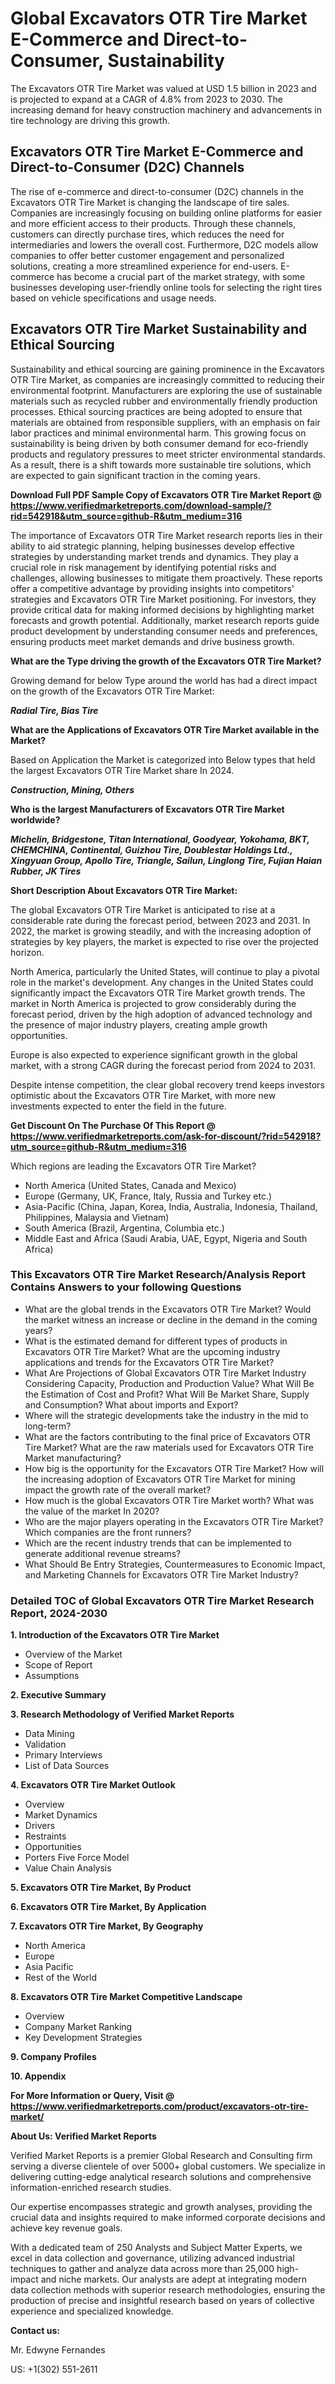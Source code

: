 <h1>Global Excavators OTR Tire Market E-Commerce and Direct-to-Consumer, Sustainability</h1><p class=""><p>The Excavators OTR Tire Market was valued at USD 1.5 billion in 2023 and is projected to expand at a CAGR of 4.8% from 2023 to 2030. The increasing demand for heavy construction machinery and advancements in tire technology are driving this growth.</p> <h2>Excavators OTR Tire Market E-Commerce and Direct-to-Consumer (D2C) Channels</h2> <p>The rise of e-commerce and direct-to-consumer (D2C) channels in the Excavators OTR Tire Market is changing the landscape of tire sales. Companies are increasingly focusing on building online platforms for easier and more efficient access to their products. Through these channels, customers can directly purchase tires, which reduces the need for intermediaries and lowers the overall cost. Furthermore, D2C models allow companies to offer better customer engagement and personalized solutions, creating a more streamlined experience for end-users. E-commerce has become a crucial part of the market strategy, with some businesses developing user-friendly online tools for selecting the right tires based on vehicle specifications and usage needs.</p> <h2>Excavators OTR Tire Market Sustainability and Ethical Sourcing</h2> <p>Sustainability and ethical sourcing are gaining prominence in the Excavators OTR Tire Market, as companies are increasingly committed to reducing their environmental footprint. Manufacturers are exploring the use of sustainable materials such as recycled rubber and environmentally friendly production processes. Ethical sourcing practices are being adopted to ensure that materials are obtained from responsible suppliers, with an emphasis on fair labor practices and minimal environmental harm. This growing focus on sustainability is being driven by both consumer demand for eco-friendly products and regulatory pressures to meet stricter environmental standards. As a result, there is a shift towards more sustainable tire solutions, which are expected to gain significant traction in the coming years.</p> </p><p class=""><strong>Download Full PDF Sample Copy of Excavators OTR Tire Market Report @ <a href="https://www.verifiedmarketreports.com/download-sample/?rid=542918&utm_source=github-R&utm_medium=316" target="_blank">https://www.verifiedmarketreports.com/download-sample/?rid=542918&utm_source=github-R&utm_medium=316</a></strong></p><p>The importance of&nbsp;Excavators OTR Tire Market research reports lies in their ability to aid strategic planning, helping businesses develop effective strategies by understanding market trends and dynamics. They play a crucial role in risk management by identifying potential risks and challenges, allowing businesses to mitigate them proactively. These reports offer a competitive advantage by providing insights into competitors' strategies and Excavators OTR Tire Market positioning. For investors, they provide critical data for making informed decisions by highlighting market forecasts and growth potential. Additionally, market research reports guide product development by understanding consumer needs and preferences, ensuring products meet market demands and drive business growth.</p><p><strong>What are the&nbsp;Type driving the growth of the Excavators OTR Tire Market?</strong></p><p id="" class="">Growing demand for below Type around the world has had a direct impact on the growth of the Excavators OTR Tire Market:</p><p class=""><em><strong>Radial Tire, Bias Tire</strong></em></p><p class=""><strong>What are the&nbsp;Applications&nbsp;of Excavators OTR Tire Market available in the Market?</strong></p><p id="" class="">Based on Application the Market is categorized into Below types that held the largest Excavators OTR Tire Market share In 2024.</p><p class=""><em><strong>Construction, Mining, Others</strong></em></p><p class=""><strong>Who is the largest Manufacturers of Excavators OTR Tire Market worldwide?</strong></p><p><em><strong>Michelin, Bridgestone, Titan International, Goodyear, Yokohama, BKT, CHEMCHINA, Continental, Guizhou Tire, Doublestar Holdings Ltd., Xingyuan Group, Apollo Tire, Triangle, Sailun, Linglong Tire, Fujian Haian Rubber, JK Tires</strong></em></p><p id="" class=""><strong>Short Description About Excavators OTR Tire Market:</strong></p><p>The global Excavators OTR Tire Market is anticipated to rise at a considerable rate during the forecast period, between 2023 and 2031. In 2022, the market is growing steadily, and with the increasing adoption of strategies by key players, the market is expected to rise over the projected horizon.</p><p>North America, particularly the United States, will continue to play a pivotal role in the market's development. Any changes in the United States could significantly impact the Excavators OTR Tire Market growth trends. The market in North America is projected to grow considerably during the forecast period, driven by the high adoption of advanced technology and the presence of major industry players, creating ample growth opportunities.</p><p>Europe is also expected to experience significant growth in the global market, with a strong CAGR during the forecast period from 2024 to 2031.</p><p>Despite intense competition, the clear global recovery trend keeps investors optimistic about the Excavators OTR Tire Market, with more new investments expected to enter the field in the future.</p><p id="" class=""><strong>Get Discount On The Purchase Of This Report @ <a href="https://www.verifiedmarketreports.com/ask-for-discount/?rid=542918?utm_source=github-R&utm_medium=316" target="_blank">https://www.verifiedmarketreports.com/ask-for-discount/?rid=542918?utm_source=github-R&utm_medium=316</a></strong></p><p class="">Which regions are leading the Excavators OTR Tire Market?</p><ul><li>North America (United States, Canada and Mexico)</li><li>Europe (Germany, UK, France, Italy, Russia and Turkey etc.)</li><li>Asia-Pacific (China, Japan, Korea, India, Australia, Indonesia, Thailand, Philippines, Malaysia and Vietnam)</li><li>South America (Brazil, Argentina, Columbia etc.)</li><li>Middle East and Africa (Saudi Arabia, UAE, Egypt, Nigeria and South Africa)</li></ul><h3 id="" class="">This Excavators OTR Tire Market Research/Analysis Report Contains Answers to your following Questions</h3><ul><li>What are the global trends in the Excavators OTR Tire Market? Would the market witness an increase or decline in the demand in the coming years?</li><li>What is the estimated demand for different types of products in Excavators OTR Tire Market? What are the upcoming industry applications and trends for the Excavators OTR Tire Market?</li><li>What Are Projections of Global Excavators OTR Tire Market Industry Considering Capacity, Production and Production Value? What Will Be the Estimation of Cost and Profit? What Will Be Market Share, Supply and Consumption? What about imports and Export?</li><li>Where will the strategic developments take the industry in the mid to long-term?</li><li>What are the factors contributing to the final price of Excavators OTR Tire Market? What are the raw materials used for Excavators OTR Tire Market manufacturing?</li><li>How big is the opportunity for the Excavators OTR Tire Market? How will the increasing adoption of Excavators OTR Tire Market for mining impact the growth rate of the overall market?</li><li>How much is the global Excavators OTR Tire Market worth? What was the value of the market In 2020?</li><li>Who are the major players operating in the Excavators OTR Tire Market? Which companies are the front runners?</li><li>Which are the recent industry trends that can be implemented to generate additional revenue streams?</li><li>What Should Be Entry Strategies, Countermeasures to Economic Impact, and Marketing Channels for Excavators OTR Tire Market Industry?</li></ul><h3 id="" class="">Detailed TOC of Global Excavators OTR Tire Market Research Report, 2024-2030</h3><p id="" class=""><strong>1. Introduction of the Excavators OTR Tire Market</strong></p><ul><li>Overview of the Market</li><li>Scope of Report</li><li>Assumptions</li></ul><p id="" class=""><strong>2. Executive Summary</strong></p><p id="" class=""><strong>3. Research Methodology of Verified Market Reports</strong></p><ul><li>Data Mining</li><li>Validation</li><li>Primary Interviews</li><li>List of Data Sources</li></ul><p id="" class=""><strong>4. Excavators OTR Tire Market Outlook</strong></p><ul><li>Overview</li><li>Market Dynamics</li><li>Drivers</li><li>Restraints</li><li>Opportunities</li><li>Porters Five Force Model</li><li>Value Chain Analysis</li></ul><p id="" class=""><strong>5. Excavators OTR Tire Market, By Product</strong></p><p id="" class=""><strong>6. Excavators OTR Tire Market, By Application</strong></p><p id="" class=""><strong>7. Excavators OTR Tire Market, By Geography</strong></p><ul><li>North America</li><li>Europe</li><li>Asia Pacific</li><li>Rest of the World</li></ul><p id="" class=""><strong>8. Excavators OTR Tire Market Competitive Landscape</strong></p><ul><li>Overview</li><li>Company Market Ranking</li><li>Key Development Strategies</li></ul><p id="" class=""><strong>9. Company Profiles</strong></p><p id="" class=""><strong>10. Appendix</strong></p><p id="" class=""><strong>For More Information or Query, Visit @ <a href="https://www.verifiedmarketreports.com/product/excavators-otr-tire-market/" target="_blank">https://www.verifiedmarketreports.com/product/excavators-otr-tire-market/</a></strong></p><p id="" class=""><strong>About Us: Verified Market Reports</strong></p><p id="" class="">Verified Market Reports is a premier Global Research and Consulting firm serving a diverse clientele of over 5000+ global customers. We specialize in delivering cutting-edge analytical research solutions and comprehensive information-enriched research studies.</p><p id="" class="">Our expertise encompasses strategic and growth analyses, providing the crucial data and insights required to make informed corporate decisions and achieve key revenue goals.</p><p id="" class="">With a dedicated team of 250 Analysts and Subject Matter Experts, we excel in data collection and governance, utilizing advanced industrial techniques to gather and analyze data across more than 25,000 high-impact and niche markets. Our analysts are adept at integrating modern data collection methods with superior research methodologies, ensuring the production of precise and insightful research based on years of collective experience and specialized knowledge.</p><p id="" class=""><strong>Contact us:</strong></p><p id="" class="">Mr. Edwyne Fernandes</p><p id="" class="">US: +1(302) 551-2611</p>